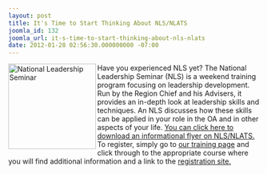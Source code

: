 ```yaml
---
layout: post
title: It's Time to Start Thinking About NLS/NLATS
joomla_id: 132
joomla_url: it-s-time-to-start-thinking-about-nls-nlats
date: 2012-01-28 02:56:30.000000000 -07:00
---
```

<p><img src="{{site.baseurl}}images/nlslogo.png" width="175" style="padding-right: 3px; padding-bottom: 3px; float: left;" height="171" alt="National Leadership Seminar" /> Have you experienced NLS yet? The National Leadership Seminar (NLS) is a weekend training program focusing on leadership development. Run by the Region Chief and his Advisers, it provides an in-depth look at leadership skills and techniques. An NLS discusses how these skills can be applied in your role in the OA and in other aspects of your life. <a href="http://www.oawest.org/images/NLS_Flyer_2012.pdf">You can click here to download an informational flyer on NLS/NLATS.</a> To register, simply go to <a href="program/training">our training page</a> and click through to the appropriate course where you will find additional information and a link to the <a href="http://reservations.scouting.org/profile/form/index.cfm?PKformID=0x25005b050">registration site.</a></p>
